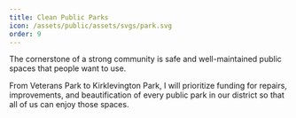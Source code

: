 ```yaml
---
title: Clean Public Parks
icon: /assets/public/assets/svgs/park.svg
order: 9
---
```


The cornerstone of a strong community is safe and well-maintained public spaces that people want to use.

From Veterans Park to Kirklevington Park, I will prioritize funding for repairs, improvements, and beautification of every public park in our district so that all of us can enjoy those spaces.
